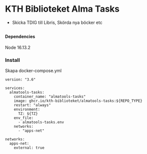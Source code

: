 # KTH Biblioteket Alma Tasks
- Skicka TDIG till Libris, Skörda nya böcker etc

##

###


#### Dependencies

Node 16.13.2

### Install
Skapa docker-compose.yml
```
version: "3.6"

services:
  almatools-tasks:
    container_name: "almatools-tasks"
    image: ghcr.io/kth-biblioteket/almatools-tasks:${REPO_TYPE}
    restart: "always"
    environment:
      TZ: ${TZ}
    env_file:
      - almatools-tasks.env
    networks:
      - "apps-net"

networks:
  apps-net:
    external: true
```